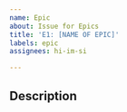 ```yaml
---
name: Epic
about: Issue for Epics
title: 'E1: [NAME OF EPIC]'
labels: epic
assignees: hi-im-si

---
```


## Description

